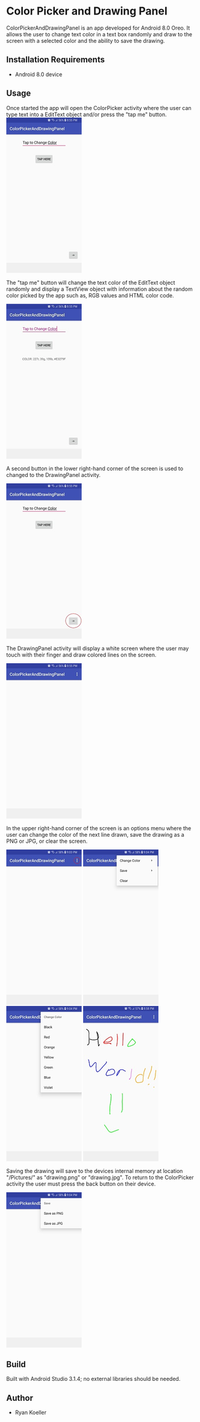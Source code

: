 # Color Picker and Drawing Panel
ColorPickerAndDrawingPanel is an app developed for Android 8.0 Oreo. It allows the user to change text color in a text box randomly and draw to the screen with a selected color and the ability to save the drawing.
## Installation Requirements
* Android 8.0 device
## Usage
Once started the app will open the ColorPicker activity where the user can type text into a EditText object and/or press the "tap me" button.
![Alt text](/gitImages/colorPicker1.jpg?raw=true "Color Picker Activity")

The "tap me" button will change the text color of the EditText object randomly and display a TextView object with information about the random color picked by the app such as, RGB values and HTML color code.

![Alt text](/gitImages/colorPicker2.jpg?raw=true "Color Picker Button Pressed")

A second button in the lower right-hand corner of the screen is used to changed to the DrawingPanel activity.

![Alt text](/gitImages/drawingActivityButton.jpg?raw=true "Drawing Panel Button")

The DrawingPanel activity will display a white screen where the user may touch with their finger and draw colored lines on the screen.

![Alt text](/gitImages/drawingPanel1.jpg?raw=true "Drawing Panel Activity")

In the upper right-hand corner of the screen is an options menu where the user can change the color of the next line drawn, save the drawing as a PNG or JPG, or clear the screen.

![Alt text](/gitImages/drawingPanel2.jpg?raw=true "Drawing Panel Menu Button")
![Alt text](/gitImages/drawingMenu.jpg?raw=true "Drawing Panel Menu")
![Alt text](/gitImages/drawingColor.jpg?raw=true "Color Options")
![Alt text](/gitImages/drawing1.jpg?raw=true "Drawing Example")

Saving the drawing will save to the devices internal memory at location "/Pictures/" as "drawing.png" or "drawing.jpg". To return to the ColorPicker activity the user must press the back button on their device.

![Alt text](/gitImages/drawingSave.jpg?raw=true "Save Options")
## Build
Built with Android Studio 3.1.4; no external libraries should be needed.
## Author
* Ryan Koeller
